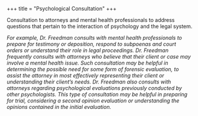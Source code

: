 +++
title = "Psychological Consultation"
+++

Consultation to attorneys and mental health professionals to address questions that pertain to the interaction of psychology and the legal system.

<!--more-->

*For example, Dr. Freedman consults with mental health professionals to prepare for testimony or deposition, respond to subpoenas and court orders or understand their role in legal proceedings. Dr. Freedman frequently consults with attorneys who believe that their client or case may involve a mental health issue. Such consultation may be helpful in determining the possible need for some form of forensic evaluation, to assist the attorney in most effectively representing their client or understanding their client’s needs. Dr. Freedman also consults with attorneys regarding psychological evaluations previously conducted by other psychologists. This type of consultation may be helpful in preparing for trial, considering a second opinion evaluation or understanding the opinions contained in the initial evaluation.*
